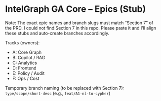 # IntelGraph GA Core – Epics (Stub)

Note: The exact epic names and branch slugs must match “Section 7” of the PRD. I could not find Section 7 in this repo. Please paste it and I’ll align these stubs and auto-create branches accordingly.

Tracks (owners):

- A: Core Graph
- B: Copilot / RAG
- C: Analytics
- D: Frontend
- E: Policy / Audit
- F: Ops / Cost

Temporary branch naming (to be replaced with Section 7): `type/scope/short-desc` (e.g., `feat/A1-nl-to-cypher`)
